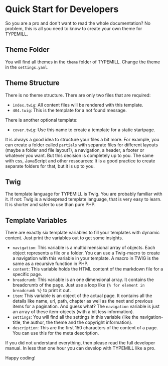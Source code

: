 # Quick Start for Developers

So you are a pro and don't want to read the whole documentation? No problem, this is all you need to know to create your own theme for TYPEMILL.

## Theme Folder

You will find all themes in the `theme` folder of TYPEMILL. Change the  theme in the `settings.yaml`.

## Theme Structure

There is no theme structure. There are only two files that are required: 

- `index.twig`: All content files will be rendered with this template. 
- `404.twig`: This is the template for a not found message.  

There is another optional template:

- `cover.twig`: Use this name to create a template for a static startpage.

It is always a good idea to structure your files a bit more. For example, you can create a folder called `partials` with separate files for different layouts (maybe a folder and file layout?), a navigation, a header, a footer or whatever you want. But this decision is completely up to you. The same with css, JavaScript and other ressources: It is a good practice to create separate folders for that, but it is up to you.

## Twig

The template language for TYPEMILL is Twig. You are probably familiar with it. If not: Twig is a widespread template language, that is very easy to learn. It is shorter and safer to use than pure PHP.

## Template Variables

There are exactly six template variables to fill your templates with dynamic content. Just print the variables out to get some insights.

- `navigation`: This variable is a multidimensional array of objects. Each object represents a file or a folder. You can use a Twig-macro to create a navigation with this variable in your template. A macro in TWIG is the same as a recursive function in PHP. 
- `content`: This variable holds the HTML content of the markdown file for a specific page.
- `breadcrumb`: This variable is an one dimensional array. It contains the breadcrumb of the page. Just use a loop like  `{% for element in breadcrumb %}` to print it out.
- `item`: This variable is an object of the actual page. It contains all the details like name, url, path, chapter as well as the next and previous items for a pagination. And guess what? The `navigation` variable is just an array of these item-objects (with a bit less information).
- `settings`: You will find all the settings in this variable (like the navigation-title, the author, the theme and the copyright information).
- `description`: This are the first 150 characters of the content of a page. You can use this for the meta description.

If you did not understand everything, then please read the full developer manual. In less than one hour you can develop with TYPEMILL like a pro.

Happy coding!

